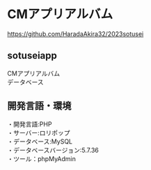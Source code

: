# CMアプリアルバム
https://github.com/HaradaAkira32/2023sotusei

## sotuseiapp
CMアプリアルバム<br>
データベース

## 開発言語・環境
・開発言語:PHP<br>
・サーバー:ロリポップ<br>
・データベース:MySQL<br>
・データベースバージョン:5.7.36<br>
・ツール：phpMyAdmin


